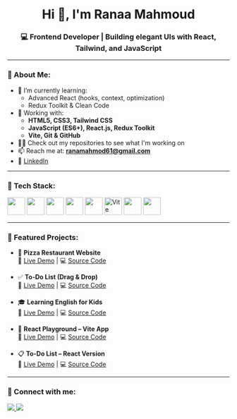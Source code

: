 <h1 align="center">Hi 👋, I'm Ranaa Mahmoud</h1>
<h3 align="center">💻 Frontend Developer | Building elegant UIs with React, Tailwind, and JavaScript</h3>

---

### 💫 About Me:
- 🌱 I’m currently learning:
  - Advanced React (hooks, context, optimization)
  - Redux Toolkit & Clean Code
- 💼 Working with:
  - **HTML5, CSS3, Tailwind CSS**
  - **JavaScript (ES6+), React.js, Redux Toolkit**
  - **Vite, Git & GitHub**
- 👨‍💻 Check out my repositories to see what I'm working on
- 📫 Reach me at: **ranamahmod61@gmail.com**
- 🔗 [LinkedIn](https://www.linkedin.com/in/rana-mahmoud-313134362)

---

### 🚀 Tech Stack:
<p align="left">
  <img src="https://cdn.jsdelivr.net/gh/devicons/devicon/icons/html5/html5-original.svg" width="40" height="40"/>
  <img src="https://cdn.jsdelivr.net/gh/devicons/devicon/icons/css3/css3-original.svg" width="40" height="40"/>
  <img src="https://cdn.jsdelivr.net/gh/devicons/devicon/icons/javascript/javascript-original.svg" width="40" height="40"/>
  <img src="https://cdn.jsdelivr.net/gh/devicons/devicon/icons/react/react-original.svg" width="40" height="40"/>
  <img src="https://cdn.jsdelivr.net/gh/devicons/devicon/icons/redux/redux-original.svg" width="40" height="40"/>
  <img src="https://vitejs.dev/logo.svg" width="40" height="40" title="Vite" alt="Vite Logo"/>
  <img src="https://cdn.jsdelivr.net/gh/devicons/devicon/icons/git/git-original.svg" width="40" height="40"/>
  <img src="https://cdn.jsdelivr.net/gh/devicons/devicon/icons/github/github-original.svg" width="40" height="40"/>
</p>

---

### 🌟 Featured Projects:

- 🍕 **Pizza Restaurant Website**  
  🔗 [Live Demo](https://ranaa-mahmoud.github.io/WebSite-Pizza-Restaurant/) | 💻 [Source Code](https://github.com/Ranaa-mahmoud/WebSite-Pizza-Restaurant)

- ✅ **To-Do List (Drag & Drop)**  
  🔗 [Live Demo](https://ranaa-mahmoud.github.io/Website-ToDO-List-Drag--Drop/) | 💻 [Source Code](https://github.com/Ranaa-mahmoud/Website-ToDO-List-Drag--Drop)

- 🎓 **Learning English for Kids**  
  🔗 [Live Demo](https://ranaa-mahmoud.github.io/website-learning-english-for-kids/) | 💻 [Source Code](https://github.com/Ranaa-mahmoud/website-learning-english-for-kids)

- 🧪 **React Playground – Vite App**  
  🔗 [Live Demo](https://my-react-app-lovat-delta.vercel.app/) | 💻 [Source Code](https://github.com/Ranaa-mahmoud/my-react-app)

- 📋 **To-Do List – React Version**  
  🔗 [Live Demo](https://to-do-list-omega-flax-87.vercel.app/) | 💻 [Source Code](https://github.com/Ranaa-mahmoud/react-todo-list)

---

### 💼 Connect with me:
<p align="left">
  <a href="mailto:ranamahmod61@gmail.com">
    <img src="https://img.shields.io/badge/Email-D14836?style=for-the-badge&logo=gmail&logoColor=white"/>
  </a>
  <a href="https://www.linkedin.com/in/rana-mahmoud-313134362">
    <img src="https://img.shields.io/badge/LinkedIn-blue?style=for-the-badge&logo=linkedin&logoColor=white"/>
  </a>
</p>
